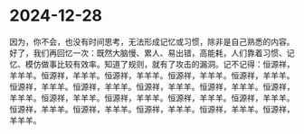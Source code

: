 # 2024-12-28

因为，你不会，也没有时间思考，无法形成记忆或习惯，除非是自己熟悉的内容。好了，我们再回忆一次：既然大脑慢、累人、易出错，高能耗，人们靠着习惯、记忆、模仿做事比较有效率。知道了规则，就有了攻击的漏洞。记不记得：恒源祥，羊羊羊。恒源祥，羊羊羊。恒源祥，羊羊羊。恒源祥，羊羊羊。恒源祥，羊羊羊。恒源祥，羊羊羊。恒源祥，羊羊羊。恒源祥，羊羊羊。恒源祥，羊羊羊。恒源祥，羊羊羊。恒源祥，羊羊羊。恒源祥，羊羊羊。恒源祥，羊羊羊。恒源祥，羊羊羊。恒源祥，羊羊羊。恒源祥，羊羊羊。恒源祥，羊羊羊。恒源祥，羊羊羊。恒源祥，羊羊羊。
